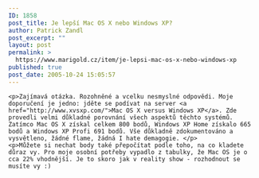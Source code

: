 ```yaml
---
ID: 1858
post_title: Je lepší Mac OS X nebo Windows XP?
author: Patrick Zandl
post_excerpt: ""
layout: post
permalink: >
  https://www.marigold.cz/item/je-lepsi-mac-os-x-nebo-windows-xp
published: true
post_date: 2005-10-24 15:05:57
---
```

	<p>Zajímavá otázka. Rozohněné a vcelku nesmyslné odpovědi. Moje doporučení je jedno: jděte se podívat na server <a href="http://www.xvsxp.com/">Mac OS X versus Windows XP</a>. Zde provedli velmi důkladné porovnání všech aspektů těchto systémů. Zatímco Mac OS X získal celkem 800 bodů, Windows XP Home získalo 665 bodů a Windows XP Profi 691 bodů. Vše důkladně zdokumentováno a vysvětleno, žádné flame, žádná I hate demagogie. </p>
	<p>Můžete si nechat body také přepočítat podle toho, na co kladete důraz vy. Pro moje osobní potřeby vypadlo z tabulky, že Mac OS je o cca 22% vhodnější. Je to skoro jak v reality show - rozhodnout se musíte vy :)
</p>